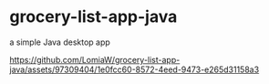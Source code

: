 # grocery-list-app-java
a simple Java desktop app



https://github.com/LomiaW/grocery-list-app-java/assets/97309404/1e0fcc60-8572-4eed-9473-e265d31158a3

